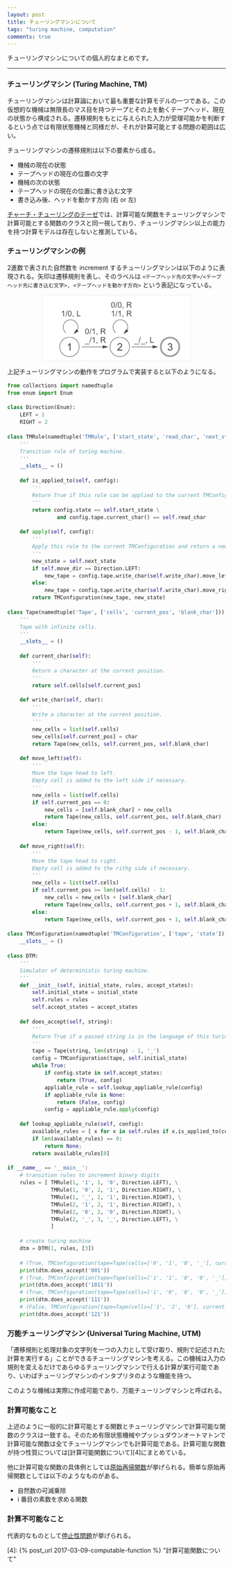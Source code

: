 ```yaml
---
layout: post
title: チューリングマシンについて
tags: "turing machine, computation"
comments: true
---
```


チューリングマシンについての個人的なまとめです。

---

### チューリングマシン (Turing Machine, TM)

チューリングマシンは計算論において最も重要な計算モデルの一つである。この仮想的な機械は無限長のマス目を持つテープとその上を動くテープヘッド、現在の状態から構成される。遷移規則をもとに与えられた入力が受理可能かを判断するという点では有限状態機械と同様だが、それが計算可能とする問題の範囲は広い。

チューリングマシンの遷移規則は以下の要素から成る。

- 機械の現在の状態
- テープヘッドの現在の位置の文字
- 機械の次の状態
- テープヘッドの現在の位置に書き込む文字
- 書き込み後、ヘッドを動かす方向 (右 or 左)

[チャーチ・チューリングのテーゼ][1]では、計算可能な関数をチューリングマシンで計算可能とする関数のクラスと同一視しており、チューリングマシン以上の能力を持つ計算モデルは存在しないと推測している。

### チューリングマシンの例

2進数で表された自然数を increment するチューリングマシンは以下のように表現される。矢印は遷移規則を表し、そのラベルは `<テープヘッド先の文字>/<テープヘッド先に書き込む文字>, <テープヘッドを動かす方向>` という表記になっている。

<img
  src="/images/computation/dtm.png"
  title="turing machine"
  alt="turing machine"
  style="display: block; margin: 0 auto; border: 1px solid #eee"
/>

上記チューリングマシンの動作をプログラムで実装すると以下のようになる。

```python
from collections import namedtuple
from enum import Enum

class Direction(Enum):
    LEFT = 1
    RIGHT = 2

class TMRule(namedtuple('TMRule', ['start_state', 'read_char', 'next_state', 'write_char', 'move_dir'])):
    '''
    Transition rule of turing machine.
    '''
    __slots__ = ()

    def is_applied_to(self, config):
        '''
        Return True if this rule can be applied to the current TMConfiguration.
        '''
        return config.state == self.start_state \
                and config.tape.current_char() == self.read_char

    def apply(self, config):
        '''
        Apply this rule to the current TMConfiguration and return a new TMConfiguration.
        '''
        new_state = self.next_state
        if self.move_dir == Direction.LEFT:
            new_tape = config.tape.write_char(self.write_char).move_left()
        else:
            new_tape = config.tape.write_char(self.write_char).move_right()
        return TMConfiguration(new_tape, new_state)

class Tape(namedtuple('Tape', ['cells', 'current_pos', 'blank_char'])):
    '''
    Tape with infinite cells.
    '''
    __slots__ = ()

    def current_char(self):
        '''
        Return a character at the current position.
        '''
        return self.cells[self.current_pos]

    def write_char(self, char):
        '''
        Write a character at the current position.
        '''
        new_cells = list(self.cells)
        new_cells[self.current_pos] = char
        return Tape(new_cells, self.current_pos, self.blank_char)

    def move_left(self):
        '''
        Move the tape head to left.
        Empty cell is added to the left side if necessary.
        '''
        new_cells = list(self.cells)
        if self.current_pos == 0:
            new_cells = [self.blank_char] + new_cells
            return Tape(new_cells, self.current_pos, self.blank_char)
        else:
            return Tape(new_cells, self.current_pos - 1, self.blank_char)

    def move_right(self):
        '''
        Move the tape head to right.
        Empty cell is added to the rithg side if necessary.
        '''
        new_cells = list(self.cells)
        if self.current_pos >= len(self.cells) - 1:
            new_cells = new_cells + [self.blank_char]
            return Tape(new_cells, self.current_pos + 1, self.blank_char)
        else:
            return Tape(new_cells, self.current_pos + 1, self.blank_char)

class TMConfiguration(namedtuple('TMConfiguration', ['tape', 'state'])):
    __slots__ = ()

class DTM:
    '''
    Simulator of deterministic turing machine.
    '''
    def __init__(self, initial_state, rules, accept_states):
        self.initial_state = initial_state
        self.rules = rules
        self.accept_states = accept_states

    def does_accept(self, string):
        '''
        Return True if a passed string is in the language of this turing machine.
        '''
        tape = Tape(string, len(string) - 1, '_')
        config = TMConfiguration(tape, self.initial_state)
        while True:
            if config.state in self.accept_states:
                return (True, config)
            appliable_rule = self.lookup_appliable_rule(config)
            if appliable_rule is None:
                return (False, config)
            config = appliable_rule.apply(config)

    def lookup_appliable_rule(self, config):
        available_rules = [ x for x in self.rules if x.is_applied_to(config) ]
        if len(available_rules) == 0:
            return None;
        return available_rules[0]

if __name__ == '__main__':
    # transition rules to increment binary digits
    rules = [ TMRule(1, '1', 1, '0', Direction.LEFT), \
              TMRule(1, '0', 2, '1', Direction.RIGHT), \
              TMRule(1, '_', 2, '1', Direction.RIGHT), \
              TMRule(2, '1', 2, '1', Direction.RIGHT), \
              TMRule(2, '0', 2, '0', Direction.RIGHT), \
              TMRule(2, '_', 3, '_', Direction.LEFT), \
              ]

    # create turing machine
    dtm = DTM(1, rules, [3])

    # (True, TMConfiguration(tape=Tape(cells=['0', '1', '0', '_'], current_pos=2, blank_char='_'), state=3))
    print(dtm.does_accept('001'))
    # (True, TMConfiguration(tape=Tape(cells=['1', '1', '0', '0', '_'], current_pos=3, blank_char='_'), state=3))
    print(dtm.does_accept('1011'))
    # (True, TMConfiguration(tape=Tape(cells=['1', '0', '0', '0', '_'], current_pos=3, blank_char='_'), state=3))
    print(dtm.does_accept('111'))
    # (False, TMConfiguration(tape=Tape(cells=['1', '2', '0'], current_pos=1, blank_char='_'), state=1))
    print(dtm.does_accept('121'))
```

### 万能チューリングマシン (Universal Turing Machine, UTM)

「遷移規則と処理対象の文字列を一つの入力として受け取り、規則で記述された計算を実行する」ことができるチューリングマシンを考える。この機械は入力の規則を変えるだけであらゆるチューリングマシンで行える計算が実行可能であり、いわばチューリングマシンのインタプリタのような機能を持つ。

このような機械は実際に作成可能であり、万能チューリングマシンと呼ばれる。

### 計算可能なこと

上述のように一般的に計算可能とする関数とチューリングマシンで計算可能な関数のクラスは一致する。そのため有限状態機械やプッシュダウンオートマトンで計算可能な関数は全てチューリングマシンでも計算可能である。計算可能な関数が持つ性質については[計算可能関数について][4]にまとめている。

他に計算可能な関数の具体例としては[原始再帰関数][3]が挙げられる。簡単な原始再帰関数としては以下のようなものがある。

- 自然数の可減乗除
- i 番目の素数を求める関数

### 計算不可能なこと

代表的なものとして[停止性問題][2]が挙げられる。

[1]: https://ja.wikipedia.org/wiki/%E3%83%81%E3%83%A3%E3%83%BC%E3%83%81%EF%BC%9D%E3%83%81%E3%83%A5%E3%83%BC%E3%83%AA%E3%83%B3%E3%82%B0%E3%81%AE%E3%83%86%E3%83%BC%E3%82%BC "チャーチ・チューリングのテーゼ"
[2]: https://ja.wikipedia.org/wiki/%E5%81%9C%E6%AD%A2%E6%80%A7%E5%95%8F%E9%A1%8C "停止性問題"
[3]: https://ja.wikipedia.org/wiki/%E5%8E%9F%E5%A7%8B%E5%86%8D%E5%B8%B0%E9%96%A2%E6%95%B0 "原始再帰関数"
[4]: {% post_url 2017-03-09-computable-function %} "計算可能関数について"
